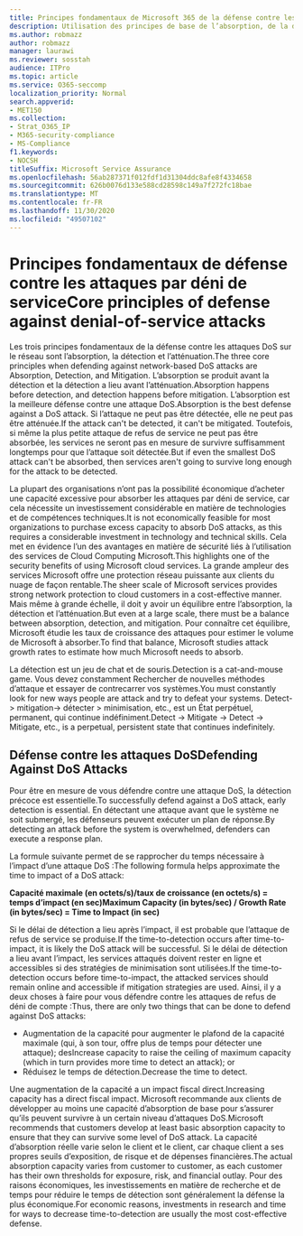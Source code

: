 ```yaml
---
title: Principes fondamentaux de Microsoft 365 de la défense contre les attaques par déni de service
description: Utilisation des principes de base de l’absorption, de la détection et de l’atténuation dans sa défense contre les attaques par déni de service (DoS).
ms.author: robmazz
author: robmazz
manager: laurawi
ms.reviewer: sosstah
audience: ITPro
ms.topic: article
ms.service: O365-seccomp
localization_priority: Normal
search.appverid:
- MET150
ms.collection:
- Strat_O365_IP
- M365-security-compliance
- MS-Compliance
f1.keywords:
- NOCSH
titleSuffix: Microsoft Service Assurance
ms.openlocfilehash: 56ab287371f012fdf1d31304ddc8afe8f4334658
ms.sourcegitcommit: 626b0076d133e588cd28598c149a7f272fc18bae
ms.translationtype: MT
ms.contentlocale: fr-FR
ms.lasthandoff: 11/30/2020
ms.locfileid: "49507102"
---
```

# <a name="core-principles-of-defense-against-denial-of-service-attacks"></a><span data-ttu-id="5c4b3-103">Principes fondamentaux de défense contre les attaques par déni de service</span><span class="sxs-lookup"><span data-stu-id="5c4b3-103">Core principles of defense against denial-of-service attacks</span></span>

<span data-ttu-id="5c4b3-104">Les trois principes fondamentaux de la défense contre les attaques DoS sur le réseau sont l’absorption, la détection et l’atténuation.</span><span class="sxs-lookup"><span data-stu-id="5c4b3-104">The three core principles when defending against network-based DoS attacks are Absorption, Detection, and Mitigation.</span></span> <span data-ttu-id="5c4b3-105">L’absorption se produit avant la détection et la détection a lieu avant l’atténuation.</span><span class="sxs-lookup"><span data-stu-id="5c4b3-105">Absorption happens before detection, and detection happens before mitigation.</span></span> <span data-ttu-id="5c4b3-106">L’absorption est la meilleure défense contre une attaque DoS.</span><span class="sxs-lookup"><span data-stu-id="5c4b3-106">Absorption is the best defense against a DoS attack.</span></span> <span data-ttu-id="5c4b3-107">Si l’attaque ne peut pas être détectée, elle ne peut pas être atténuée.</span><span class="sxs-lookup"><span data-stu-id="5c4b3-107">If the attack can't be detected, it can't be mitigated.</span></span> <span data-ttu-id="5c4b3-108">Toutefois, si même la plus petite attaque de refus de service ne peut pas être absorbée, les services ne seront pas en mesure de survivre suffisamment longtemps pour que l’attaque soit détectée.</span><span class="sxs-lookup"><span data-stu-id="5c4b3-108">But if even the smallest DoS attack can't be absorbed, then services aren't going to survive long enough for the attack to be detected.</span></span>

<span data-ttu-id="5c4b3-109">La plupart des organisations n’ont pas la possibilité économique d’acheter une capacité excessive pour absorber les attaques par déni de service, car cela nécessite un investissement considérable en matière de technologies et de compétences techniques.</span><span class="sxs-lookup"><span data-stu-id="5c4b3-109">It is not economically feasible for most organizations to purchase excess capacity to absorb DoS attacks, as this requires a considerable investment in technology and technical skills.</span></span> <span data-ttu-id="5c4b3-110">Cela met en évidence l’un des avantages en matière de sécurité liés à l’utilisation des services de Cloud Computing Microsoft.</span><span class="sxs-lookup"><span data-stu-id="5c4b3-110">This highlights one of the security benefits of using Microsoft cloud services.</span></span> <span data-ttu-id="5c4b3-111">La grande ampleur des services Microsoft offre une protection réseau puissante aux clients du nuage de façon rentable.</span><span class="sxs-lookup"><span data-stu-id="5c4b3-111">The sheer scale of Microsoft services provides strong network protection to cloud customers in a cost-effective manner.</span></span> <span data-ttu-id="5c4b3-112">Mais même à grande échelle, il doit y avoir un équilibre entre l’absorption, la détection et l’atténuation.</span><span class="sxs-lookup"><span data-stu-id="5c4b3-112">But even at a large scale, there must be a balance between absorption, detection, and mitigation.</span></span> <span data-ttu-id="5c4b3-113">Pour connaître cet équilibre, Microsoft étudie les taux de croissance des attaques pour estimer le volume de Microsoft à absorber.</span><span class="sxs-lookup"><span data-stu-id="5c4b3-113">To find that balance, Microsoft studies attack growth rates to estimate how much Microsoft needs to absorb.</span></span>

<span data-ttu-id="5c4b3-114">La détection est un jeu de chat et de souris.</span><span class="sxs-lookup"><span data-stu-id="5c4b3-114">Detection is a cat-and-mouse game.</span></span> <span data-ttu-id="5c4b3-115">Vous devez constamment Rechercher de nouvelles méthodes d’attaque et essayer de contrecarrer vos systèmes.</span><span class="sxs-lookup"><span data-stu-id="5c4b3-115">You must constantly look for new ways people are attack and try to defeat your systems.</span></span> <span data-ttu-id="5c4b3-116">Detect-> mitigation-> détecter > minimisation, etc., est un État perpétuel, permanent, qui continue indéfiniment.</span><span class="sxs-lookup"><span data-stu-id="5c4b3-116">Detect -> Mitigate -> Detect -> Mitigate, etc., is a perpetual, persistent state that continues indefinitely.</span></span>

## <a name="defending-against-dos-attacks"></a><span data-ttu-id="5c4b3-117">Défense contre les attaques DoS</span><span class="sxs-lookup"><span data-stu-id="5c4b3-117">Defending Against DoS Attacks</span></span>

<span data-ttu-id="5c4b3-118">Pour être en mesure de vous défendre contre une attaque DoS, la détection précoce est essentielle.</span><span class="sxs-lookup"><span data-stu-id="5c4b3-118">To successfully defend against a DoS attack, early detection is essential.</span></span> <span data-ttu-id="5c4b3-119">En détectant une attaque avant que le système ne soit submergé, les défenseurs peuvent exécuter un plan de réponse.</span><span class="sxs-lookup"><span data-stu-id="5c4b3-119">By detecting an attack before the system is overwhelmed, defenders can execute a response plan.</span></span>

<span data-ttu-id="5c4b3-120">La formule suivante permet de se rapprocher du temps nécessaire à l’impact d’une attaque DoS :</span><span class="sxs-lookup"><span data-stu-id="5c4b3-120">The following formula helps approximate the time to impact of a DoS attack:</span></span>

   <span data-ttu-id="5c4b3-121">**Capacité maximale (en octets/s)/taux de croissance (en octets/s) = temps d’impact (en sec)**</span><span class="sxs-lookup"><span data-stu-id="5c4b3-121">**Maximum Capacity (in bytes/sec) / Growth Rate (in bytes/sec) = Time to Impact (in sec)**</span></span>

<span data-ttu-id="5c4b3-122">Si le délai de détection a lieu après l’impact, il est probable que l’attaque de refus de service se produise.</span><span class="sxs-lookup"><span data-stu-id="5c4b3-122">If the time-to-detection occurs after time-to-impact, it is likely the DoS attack will be successful.</span></span> <span data-ttu-id="5c4b3-123">Si le délai de détection a lieu avant l’impact, les services attaqués doivent rester en ligne et accessibles si des stratégies de minimisation sont utilisées.</span><span class="sxs-lookup"><span data-stu-id="5c4b3-123">If the time-to-detection occurs before time-to-impact, the attacked services should remain online and accessible if mitigation strategies are used.</span></span> <span data-ttu-id="5c4b3-124">Ainsi, il y a deux choses à faire pour vous défendre contre les attaques de refus de déni de compte :</span><span class="sxs-lookup"><span data-stu-id="5c4b3-124">Thus, there are only two things that can be done to defend against DoS attacks:</span></span>

- <span data-ttu-id="5c4b3-125">Augmentation de la capacité pour augmenter le plafond de la capacité maximale (qui, à son tour, offre plus de temps pour détecter une attaque); des</span><span class="sxs-lookup"><span data-stu-id="5c4b3-125">Increase capacity to raise the ceiling of maximum capacity (which in turn provides more time to detect an attack); or</span></span>
- <span data-ttu-id="5c4b3-126">Réduisez le temps de détection.</span><span class="sxs-lookup"><span data-stu-id="5c4b3-126">Decrease the time to detect.</span></span>

<span data-ttu-id="5c4b3-127">Une augmentation de la capacité a un impact fiscal direct.</span><span class="sxs-lookup"><span data-stu-id="5c4b3-127">Increasing capacity has a direct fiscal impact.</span></span> <span data-ttu-id="5c4b3-128">Microsoft recommande aux clients de développer au moins une capacité d’absorption de base pour s’assurer qu’ils peuvent survivre à un certain niveau d’attaques DoS.</span><span class="sxs-lookup"><span data-stu-id="5c4b3-128">Microsoft recommends that customers develop at least basic absorption capacity to ensure that they can survive some level of DoS attack.</span></span> <span data-ttu-id="5c4b3-129">La capacité d’absorption réelle varie selon le client et le client, car chaque client a ses propres seuils d’exposition, de risque et de dépenses financières.</span><span class="sxs-lookup"><span data-stu-id="5c4b3-129">The actual absorption capacity varies from customer to customer, as each customer has their own thresholds for exposure, risk, and financial outlay.</span></span> <span data-ttu-id="5c4b3-130">Pour des raisons économiques, les investissements en matière de recherche et de temps pour réduire le temps de détection sont généralement la défense la plus économique.</span><span class="sxs-lookup"><span data-stu-id="5c4b3-130">For economic reasons, investments in research and time for ways to decrease time-to-detection are usually the most cost-effective defense.</span></span>
